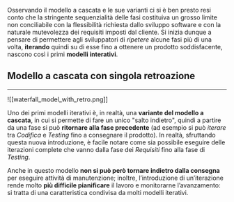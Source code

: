 Osservando il modello a cascata e le sue varianti ci si è ben presto resi conto che la stringente sequenzialità delle fasi costituiva un grosso limite non conciliabile con la flessibilità richiesta dallo sviluppo software e con la naturale mutevolezza dei requisiti imposti dal cliente. Si inizia dunque a pensare di permettere agli sviluppatori di _ripetere_ alcune fasi più di una volta, **iterando** quindi su di esse fino a ottenere un prodotto soddisfacente, nascono così i primi **modelli interativi**.

## Modello a cascata con singola retroazione
---

![[waterfall_model_with_retro.png]]

Uno dei primi modelli iterativi è, in realtà, una **variante del modello a cascata**, in cui si permette di fare un unico "salto indietro", quindi a partire da una fase si può **ritornare alla fase precedente** (ad esempio si può _iterare_ tra _Codifica_ e _Testing_ fino a consegnare il prodotto). In realtà, sfruttando questa nuova introduzione, è facile notare come sia possibile eseguire delle iterazioni complete che vanno dalla fase dei *Requisiti* fino alla fase di *Testing*.

Anche in questo modello **non si può però tornare indietro dalla consegna** per eseguire attività di manutenzione; inoltre, l’introduzione di un’iterazione rende molto **più difficile pianificare** il lavoro e monitorarne l’avanzamento: si tratta di una caratteristica condivisa da molti modelli iterativi.
